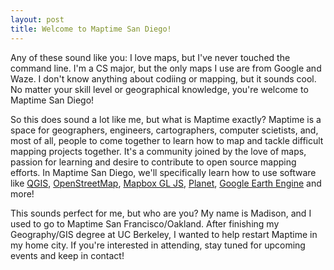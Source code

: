 ```yaml
---
layout: post
title: Welcome to Maptime San Diego!
---
```


Any of these sound like you: I love maps, but I've never touched the command line. I'm a CS major, but the only maps I use are from Google and Waze. I don't know anything about codiing or mapping, but it sounds cool. No matter your skill level or geographical knowledge, you're welcome to Maptime San Diego! 

So this does sound a lot like me, but what is Maptime exactly? Maptime is a space for geographers, engineers, cartographers, computer scietists, and, most of all, people to come together to learn how to map and tackle difficult mapping projects together. It's a community joined by the love of maps, passion for learning and desire to contribute to open source mapping efforts. In Maptime San Diego, we'll specifically learn how to use software like [QGIS](http://www.qgis.org/en/site/), [OpenStreetMap](https://www.openstreetmap.org/), [Mapbox GL JS](https://www.mapbox.com/), [Planet](https://www.planet.com/), [Google Earth Engine](https://earthengine.google.com/) and more!

This sounds perfect for me, but who are you? My name is Madison, and I used to go to Maptime San Francisco/Oakland. After finishing my Geography/GIS degree at UC Berkeley, I wanted to help restart Maptime in my home city. If you're interested in attending, stay tuned for upcoming events and keep in contact!